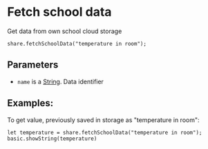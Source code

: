 # Fetch school data

Get data from own school cloud storage
```sig
share.fetchSchoolData("temperature in room");
```

## Parameters

* `name` is a [String](/types/string). Data identifier 

## Examples:

To get value, previously saved in storage as "temperature in room":

```blocks
let temperature = share.fetchSchoolData("temperature in room");
basic.showString(temperature)
```
